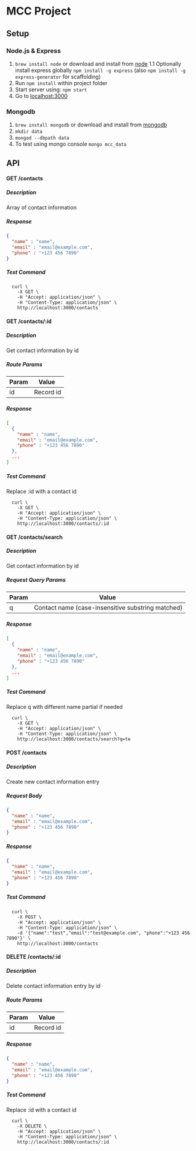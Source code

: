 # MCC Project

## Setup

### Node.js & Express
1. `brew install node` or download and install from [node](http://nodejs.org/download/)
1.1 Optionally install express globally `npm install -g express` (also `npm install -g express-generator` for scaffolding)
2. Run `npm install` within project folder
3. Start server using: `npm start`
4. Go to [localhost:3000](http://localhost:3000)

### Mongodb
1. `brew install mongodb` or download and install from [mongodb](https://www.mongodb.org/)
2. `mkdir data`
3. `mongod --dbpath data`
4. To test using mongo console `mongo mcc_data`

## API

#### GET /contacts
##### Description
  Array of contact information
##### Response
  ```json
  {
    "name" : "name",
    "email" : "email@example.com",
    "phone" : "+123 456 7890"
  }
  ```
##### Test Command
  ```
    curl \
      -X GET \
      -H "Accept: application/json" \
      -H "Content-Type: application/json" \
      http://localhost:3000/contacts
  ```

#### GET /contacts/:id
##### Description
  Get contact information by id
##### Route Params
   Param  |   Value 
  ------- | -----------
     id   |  Record id
##### Response
  ```json
  [
    {
      "name" : "name",
      "email" : "email@example.com",
      "phone" : "+123 456 7890"
    },
    ...
  ]
  ```
##### Test Command
  Replace :id with a contact id
  ```
    curl \
      -X GET \
      -H "Accept: application/json" \
      -H "Content-Type: application/json" \
      http://localhost:3000/contacts/:id
  ```

#### GET /contacts/search
##### Description
  Get contact information by id
##### Request Query Params
   Param  |   Value 
  ------- | -----------
    q     |  Contact name (case-insensitive substring matched)
##### Response
  ```json
  [
    {
      "name" : "name",
      "email" : "email@example.com",
      "phone" : "+123 456 7890"
    },
    ...
  ]
  ```
##### Test Command
  Replace q with different name partial if needed
  ```
    curl \
      -X GET \
      -H "Accept: application/json" \
      -H "Content-Type: application/json" \
      http://localhost:3000/contacts/search?q=te
  ```

#### POST /contacts
##### Description
  Create new contact information entry
##### Request Body
  ```json
  {
    "name" : "name",
    "email" : "email@example.com",
    "phone" : "+123 456 7890"
  }
  ```
##### Response
  ```json
  {
    "name" : "name",
    "email" : "email@example.com",
    "phone" : "+123 456 7890"
  }
  ```
##### Test Command
  ```
    curl \
      -X POST \
      -H "Accept: application/json" \
      -H "Content-Type: application/json" \
      -d '{"name":"test","email":"test@example.com", "phone":"+123 456 7890"}' \
      http://localhost:3000/contacts
  ```

#### DELETE /contacts/:id
##### Description
  Delete contact information entry by id
##### Route Params
   Param  |   Value 
  ------- | -----------
     id   |  Record id
##### Response
  ```json
  {
    "name" : "name",
    "email" : "email@example.com",
    "phone" : "+123 456 7890"
  }
  ```
##### Test Command
  Replace :id with a contact id
  ```
    curl \
      -X DELETE \
      -H "Accept: application/json" \
      -H "Content-Type: application/json" \
      http://localhost:3000/contacts/:id
  ```
